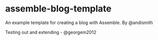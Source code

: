 assemble-blog-template
======================

An example template for creating a blog with Assemble. By @andismith

Testing out and extending - @georgem2012
